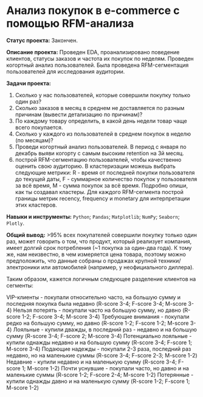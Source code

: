 # Анализ покупок в e-commerce с помощью RFM-анализа

**Статус проекта:** Закончен.

**Описание проекта:**
Проведен EDA, проанализировано поведение клиентов, статусы заказов и частота их покупок по неделям. 
Проведен когортный анализ пользователей. Была проведена RFM-сегментация пользователей для исследования аудитории.

**Задачи проекта:**
1. Сколько у нас пользователей, которые совершили покупку только один раз? 
2. Сколько заказов в месяц в среднем не доставляется по разным причинам (вывести детализацию по причинам)?
3. По каждому товару определить, в какой день недели товар чаще всего покупается.
4. Сколько у каждого из пользователей в среднем покупок в неделю (по месяцам)?
5. Проведи когортный анализ пользователей. В период с января по декабрь выяви когорту с самым высоким retention на 3й месяц.
6. построй RFM-сегментацию пользователей, чтобы качественно оценить свою аудиторию. В кластеризации можешь выбрать следующие метрики: 
  R - время от последней покупки пользователя до текущей даты, F - суммарное количество покупок у пользователя за всё время, 
  M - сумма покупок за всё время. Подробно опиши, как ты создавал кластеры. Для каждого RFM-сегмента построй границы метрик recency, frequency и monetary 
  для интерпретации этих кластеров.

**Навыки и инструменты:** `Python`; `Pandas`; `Matplotlib`; `NumPy`; `Seaborn`; `Plotly`.

**Общий вывод:** >95% всех покупателей совершили покупку только один раз, может говорить о том, что продукт, который реализует компания, имеет долгий срок потребления 
(~1 покупка за один-два года). К тому же, нам неизвестно, в чем измеряется цена товара, поэтому можно предположить, что данные собраны о продажах 
крупной техники/электроники или автомобилей (например, у неофициального диллера).

Таким образом, кажется логичным следующее разделение клиентов на сегменты:

VIP-клиенты - покупали относительно часто, на большую сумму и последняя покупка была недавно (R-score 3-4; F-score 3-4; M-score 3-4)
Нельзя потерять - покупали часто на большую сумму, но давно (R-score 1-2; F-score 3-4; M-score 3-4)
Требующие внимания - покупали редко на большую сумму, но давно (R-score 1-2; F-score 1-2; M-score 3-4)
Лояльные - купили дважды, в последний раз - недавно и на большую сумму (R-score 3-4; F-score 2; M-score 3-4)
Потенциально лояльные - купили однажды недавно и на большую сумму (R-score 3-4; F-score 1; M-score 3-4)
Подающие надежды - покупали 2-3 раза, последний раз недавно, но на маленькие суммы (R-score 3-4; F-score 2-3; M-score 1-2)
Недавние - купили недавно и на маленькую сумму (R-score 3-4; F-score 1; M-score 1-2)
Почти уснувшие - покупали часто, но давно и на маленькие суммы (R-score 1-2; F-score 2-4; M-score 1-2)
Потерянные - купили однажды давно и на маленькую сумму (R-score 1-2; F-score 1; M-score 1-2)
